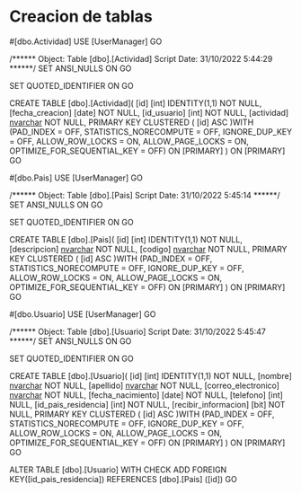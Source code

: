 # Creacion de tablas

#[dbo.Actividad]
USE [UserManager]
GO

/****** Object:  Table [dbo].[Actividad]    Script Date: 31/10/2022 5:44:29 ******/
SET ANSI_NULLS ON
GO

SET QUOTED_IDENTIFIER ON
GO

CREATE TABLE [dbo].[Actividad](
	[id] [int] IDENTITY(1,1) NOT NULL,
	[fecha_creacion] [date] NOT NULL,
	[id_usuario] [int] NOT NULL,
	[actividad] [nvarchar](50) NOT NULL,
PRIMARY KEY CLUSTERED 
(
	[id] ASC
)WITH (PAD_INDEX = OFF, STATISTICS_NORECOMPUTE = OFF, IGNORE_DUP_KEY = OFF, ALLOW_ROW_LOCKS = ON, ALLOW_PAGE_LOCKS = ON, OPTIMIZE_FOR_SEQUENTIAL_KEY = OFF) ON [PRIMARY]
) ON [PRIMARY]
GO

#[dbo.Pais]
USE [UserManager]
GO

/****** Object:  Table [dbo].[Pais]    Script Date: 31/10/2022 5:45:14 ******/
SET ANSI_NULLS ON
GO

SET QUOTED_IDENTIFIER ON
GO

CREATE TABLE [dbo].[Pais](
	[id] [int] IDENTITY(1,1) NOT NULL,
	[descripcion] [nvarchar](250) NOT NULL,
	[codigo] [nvarchar](250) NOT NULL,
PRIMARY KEY CLUSTERED 
(
	[id] ASC
)WITH (PAD_INDEX = OFF, STATISTICS_NORECOMPUTE = OFF, IGNORE_DUP_KEY = OFF, ALLOW_ROW_LOCKS = ON, ALLOW_PAGE_LOCKS = ON, OPTIMIZE_FOR_SEQUENTIAL_KEY = OFF) ON [PRIMARY]
) ON [PRIMARY]
GO

#[dbo.Usuario]
USE [UserManager]
GO

/****** Object:  Table [dbo].[Usuario]    Script Date: 31/10/2022 5:45:47 ******/
SET ANSI_NULLS ON
GO

SET QUOTED_IDENTIFIER ON
GO

CREATE TABLE [dbo].[Usuario](
	[id] [int] IDENTITY(1,1) NOT NULL,
	[nombre] [nvarchar](250) NOT NULL,
	[apellido] [nvarchar](250) NOT NULL,
	[correo_electronico] [nvarchar](250) NOT NULL,
	[fecha_nacimiento] [date] NOT NULL,
	[telefono] [int] NULL,
	[id_pais_residencia] [int] NOT NULL,
	[recibir_informacion] [bit] NOT NULL,
PRIMARY KEY CLUSTERED 
(
	[id] ASC
)WITH (PAD_INDEX = OFF, STATISTICS_NORECOMPUTE = OFF, IGNORE_DUP_KEY = OFF, ALLOW_ROW_LOCKS = ON, ALLOW_PAGE_LOCKS = ON, OPTIMIZE_FOR_SEQUENTIAL_KEY = OFF) ON [PRIMARY]
) ON [PRIMARY]
GO

ALTER TABLE [dbo].[Usuario]  WITH CHECK ADD FOREIGN KEY([id_pais_residencia])
REFERENCES [dbo].[Pais] ([id])
GO
